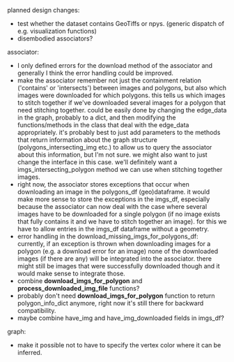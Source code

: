 
planned design changes:

* test whether the dataset contains GeoTiffs or npys. (generic dispatch of e.g. visualization functions)
* disembodied associators?

associator:
* I only defined errors for the download method of the associator and generally I think the error handling could be improved. 
* make the associator remember not just the containment relation ('contains' or 'intersects') between images and polygons, but also which images were downloaded for which polygons. this tells us which images to stitch together if we've downloaded several images for a polygon that need stitching together. could be easily done by changing the edge_data in the graph, probably to a dict, and then modifying the functions/methods in the class that deal with the edge_data appropriately. it's probably best to just add parameters to the methods that return information about the graph structure (polygons_intersecting_img etc.) to allow us to query the associator about this information, but I'm not sure. we might also want to just change the interface in this case. we'll definitely want a imgs_intersecting_polygon method we can use when stitching together images.
* right now, the associator stores exceptions that occur when downloading an image in the polygons_df (geo)dataframe. it would make more sense to store the exceptions in the imgs_df, especially because the associator can now deal with the case where several images have to be downloaded for a single polygon (if no image exists that fully contains it and we have to stitch together an image). for this we have to allow entries in the imgs_df dataframe without a geometry.
* error handling in the download_missing_imgs_for_polygons_df: currently, if an exception is thrown when downloading images for a polygon (e.g. a download error for an image) none of the downloaded images (if there are any) will be integrated into the associator. there might still be images that were successfully downloaded though and it would make sense to integrate those. 
* combine __download_imgs_for_polygon__ and __process_downloaded_img_file__ functions?
* probably don't need __download_imgs_for_polygon__ function to return polygon_info_dict anymore, right now it's still there for backward compatibility.
* maybe combine have_img and have_img_downloaded fields in imgs_df?

graph:
* make it possible not to have to specify the vertex color where it can be inferred.

